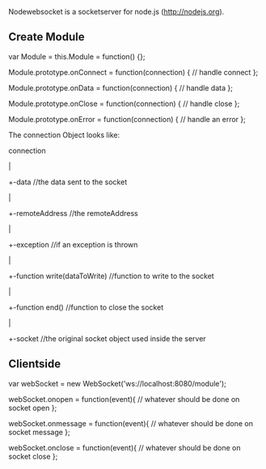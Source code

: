 Nodewebsocket is a socketserver for node.js (http://nodejs.org).

## Create Module

var Module = this.Module = function() {};

Module.prototype.onConnect = function(connection) {
  // handle connect
};

Module.prototype.onData = function(connection) {
  // handle data
};

Module.prototype.onClose = function(connection) {
  // handle close
};

Module.prototype.onError = function(connection) {
  // handle an error
};


The connection Object looks like:

connection

|

+-data //the data sent to the socket

|

+-remoteAddress //the remoteAddress

|

+-exception //if an exception is thrown 

|

+-function write(dataToWrite) //function to write to the socket

|

+-function end() //function to close the socket

|

+-socket //the original socket object used inside the server


## Clientside

var webSocket = new WebSocket('ws://localhost:8080/module');

webSocket.onopen = function(event){
  // whatever should be done on socket open
};

webSocket.onmessage = function(event){
  // whatever should be done on socket message
};
    
webSocket.onclose = function(event){
  // whatever should be done on socket close
};